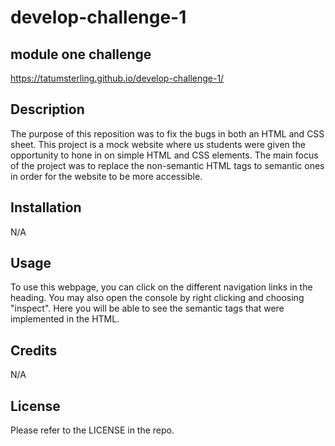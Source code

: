 # develop-challenge-1
## module one challenge
https://tatumsterling.github.io/develop-challenge-1/
## Description

The purpose of this reposition was to fix the bugs in both an HTML and CSS sheet. This project is a mock website where us students were given the opportunity to hone in on simple HTML and CSS elements. The main focus of the project was to replace the non-semantic HTML tags to semantic ones in order for the website to be more accessible. 

## Installation

N/A

## Usage

To use this webpage, you can click on the different navigation links in the heading. You may also open the console by right clicking and choosing "inspect". Here you will be able to see the semantic tags that were implemented in the HTML. 

## Credits

N/A

## License 

Please refer to the LICENSE in the repo. 
